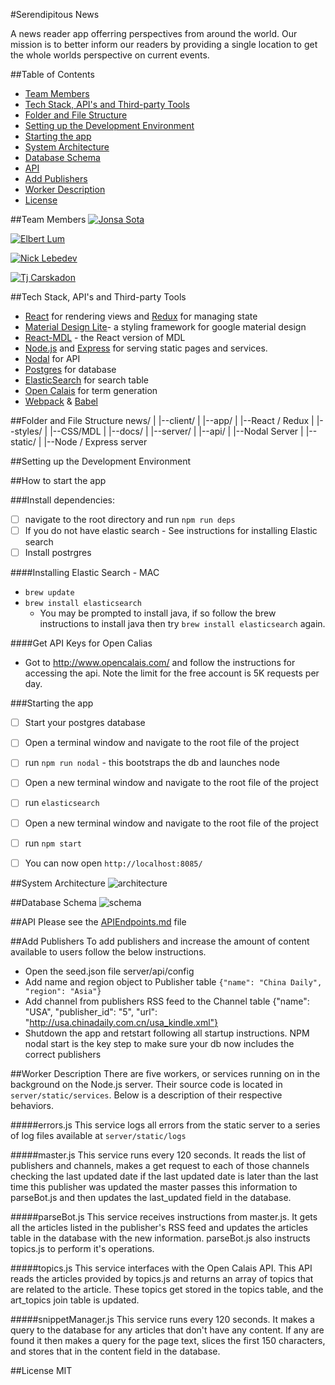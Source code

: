 #Serendipitous News

A news reader app offerring perspectives from around the world. Our mission is to better inform our readers by providing a single location to get the whole worlds perspective on current events.

##Table of Contents
* [Team Members](#team-members)
* [Tech Stack, API's and Third-party Tools](#tech-stack-apis-and-third-party-tools)
* [Folder and File Structure](#folder-and-file-structure)
* [Setting up the Development Environment](#setting-up-the-development-environment)
* [Starting the app](#starting-the-app)
* [System Architecture](#system-architecture)
* [Database Schema](#database-schema)
* [API](#api)
* [Add Publishers](#add-publishers)
* [Worker Description](#worker-description)
* [License](#license)

##Team Members
[![Jonsa Sota](https://dl.dropboxusercontent.com/s/mqyqke84g66967l/jonassota.png?dl=0)](http://github.com/jonasms)

[![Elbert Lum](https://dl.dropboxusercontent.com/s/no2qvjt4pxry7g8/elbertlum.png?dl=0)](http://github.com/elbertlum)

[![Nick Lebedev](https://dl.dropboxusercontent.com/s/okywz1xvgrl63zm/nlebedev.png?dl=0)](http://github.com/nlebedev)

[![Tj Carskadon](https://dl.dropboxusercontent.com/s/yfzgicfwif8d5qo/tjcarskadon.png?dl=0)](http://github.com/tjcarskadon)

##Tech Stack, API's and Third-party Tools
* [React](https://facebook.github.io/react/) for rendering views and [Redux](https://github.com/reactjs/redux) for managing state
* [Material Design Lite](https://getmdl.io/)- a styling framework for google material design
* [React-MDL](https://tleunen.github.io/react-mdl/) - the React version of MDL
* [Node.js](https://nodejs.org/en/) and [Express](http://expressjs.com/) for serving static pages and services. 
* [Nodal](http://www.nodaljs.com/) for API 
* [Postgres](http://www.postgresql.org/) for database
* [ElasticSearch](https://www.elastic.co/) for search table
* [Open Calais](http://www.opencalais.com/) for term generation
* [Webpack](https://webpack.github.io/) & [Babel](https://babeljs.io/)


##Folder and File Structure
    news/
    |
    |--client/
        |
        |--app/
            |
            |--React / Redux
        |
        |--styles/
            |
            |--CSS/MDL
    |
    |--docs/
    |
    |--server/
        |
        |--api/
            |
            |--Nodal Server
        |
        |--static/
            |
            |--Node / Express server

##Setting up the Development Environment

##How to start the app

###Install dependencies: 
- [ ] navigate to the root directory and run `npm run deps`
- [ ] If you do not have elastic search - See instructions for installing Elastic search 
- [ ] Install postrgres

####Installing Elastic Search - MAC 
+ `brew update`
+ `brew install elasticsearch`
    * You may be prompted to install java, if so follow the brew instructions to install java then try `brew install elasticsearch` again.

####Get API Keys for Open Calias
* Got to http://www.opencalais.com/ and follow the instructions for accessing the api.  Note the limit for the free account is 5K requests per day.

###Starting the app
- [ ] Start your postgres database
- [ ] Open a terminal window and navigate to the root file of the project
- [ ] run `npm run nodal` - this bootstraps the db and launches node
- [ ] Open a new terminal window and navigate to the root file of the project
- [ ] run `elasticsearch`
- [ ] Open a new terminal window and navigate to the root file of the project
- [ ] run `npm start` 

- [ ] You can now open `http://localhost:8085/`

##System Architecture
![architecture](https://dl.dropboxusercontent.com/s/gsaspp0btg0igbv/System%20Architecture.PNG?dl=0)

##Database Schema
![schema](https://dl.dropboxusercontent.com/s/wjy81qvsaba89pv/DB%20Schema%20Design.PNG?dl=0)


##API 
Please see the [APIEndpoints.md](APIEndpoints.md) file

##Add Publishers
To add publishers and increase the amount of content available to users follow the below instructions.

* Open the seed.json file server/api/config
* Add name and region object to Publisher table `{"name": "China Daily", "region": "Asia"}`
* Add channel from publishers RSS
feed to the Channel table
 {"name": "USA", "publisher_id": "5", "url": "http://usa.chinadaily.com.cn/usa_kindle.xml"}
 * Shutdown the app and retstart following all startup instructions.  NPM
nodal start is the key step to make sure your db now includes the correct publishers

##Worker Description
There are five workers, or services running on in the background on the Node.js server.  Their source code is located in `server/static/services`.  Below is a description of their respective behaviors.

#####errors.js
This service logs all errors from the static server to a series of log files available at `server/static/logs`

#####master.js
This service runs every 120 seconds.  It reads the list of publishers and channels, makes a get request to each of those channels checking the last updated date if the last updated date is later than the last time this publisher was updated the master passes this information to parseBot.js and then updates the last_updated field in the database.

#####parseBot.js
This service receives instructions from master.js.  It gets all the articles listed in the publisher's  RSS feed and updates the articles table in the database with the new information.  parseBot.js also instructs topics.js to perform it's operations.

#####topics.js
This service interfaces with the Open Calais API.  This API reads the articles provided by topics.js and returns an array of topics that are related to the article. These topics get stored in the topics table, and the art_topics join table is updated.

#####snippetManager.js
This service runs every 120 seconds.  It makes a query to the database for any articles that don't have any content.  If any are found it then makes a query for the page text, slices the first 150 characters, and stores that in the content field in the database.

##License
MIT